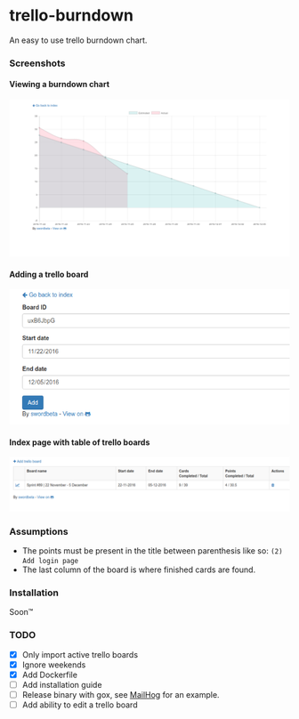 # trello-burndown
An easy to use trello burndown chart.

### Screenshots

#### Viewing a burndown chart
![view](screenshots/view.png)

#### Adding a trello board
![add](screenshots/add.png)

#### Index page with table of trello boards
![index](screenshots/index.png)

### Assumptions

- The points must be present in the title between parenthesis like so: `(2) Add login page`
- The last column of the board is where finished cards are found.

### Installation
Soon™

### TODO

- [X] Only import active trello boards
- [X] Ignore weekends
- [X] Add Dockerfile
- [ ] Add installation guide
- [ ] Release binary with gox, see [MailHog](https://github.com/mailhog/MailHog/blob/master/Makefile) for an example.
- [ ] Add ability to edit a trello board

